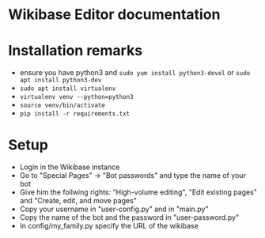 # Wikibase Editor documentation

# Installation remarks
- ensure you have python3 and `sudo yum install python3-devel` or `sudo apt install python3-dev`
- `sudo apt install virtualenv`
- `virtualenv venv --python=python3`
- `source venv/bin/activate`
- `pip install -r requirements.txt`

# Setup
- Login in the Wikibase instance
- Go to "Special Pages" -> "Bot passwords" and type the name of your bot
- Give him the follwing rights: "High-volume editing", "Edit existing pages" and "Create, edit, and move pages"
- Copy your username in "user-config.py" and in "main.py"
- Copy the name of the bot and the password in "user-password.py"
- In config/my_family.py specify the URL of the wikibase 
